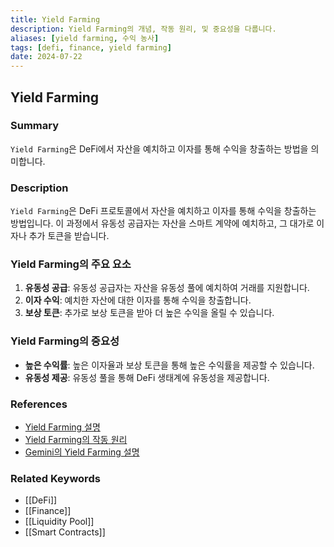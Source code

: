 ```yaml
---
title: Yield Farming
description: Yield Farming의 개념, 작동 원리, 및 중요성을 다룹니다.
aliases: [yield farming, 수익 농사]
tags: [defi, finance, yield farming]
date: 2024-07-22
---
```


## Yield Farming

### Summary

`Yield Farming`은 DeFi에서 자산을 예치하고 이자를 통해 수익을 창출하는 방법을 의미합니다.

### Description

`Yield Farming`은 DeFi 프로토콜에서 자산을 예치하고 이자를 통해 수익을 창출하는 방법입니다. 이 과정에서 유동성 공급자는 자산을 스마트 계약에 예치하고, 그 대가로 이자나 추가 토큰을 받습니다.

### Yield Farming의 주요 요소

1. **유동성 공급**: 유동성 공급자는 자산을 유동성 풀에 예치하여 거래를 지원합니다.
2. **이자 수익**: 예치한 자산에 대한 이자를 통해 수익을 창출합니다.
3. **보상 토큰**: 추가로 보상 토큰을 받아 더 높은 수익을 올릴 수 있습니다.

### Yield Farming의 중요성

- **높은 수익률**: 높은 이자율과 보상 토큰을 통해 높은 수익률을 제공할 수 있습니다.
- **유동성 제공**: 유동성 풀을 통해 DeFi 생태계에 유동성을 제공합니다.

### References

- [Yield Farming 설명](https://en.wikipedia.org/wiki/Yield_farming)
- [Yield Farming의 작동 원리](https://www.investopedia.com/terms/y/yield-farming.asp)
- [Gemini의 Yield Farming 설명](https://www.gemini.com/cryptopedia/search?query=yield-farming)

### Related Keywords

- [[DeFi]]
- [[Finance]]
- [[Liquidity Pool]]
- [[Smart Contracts]]
